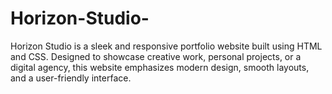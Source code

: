 # Horizon-Studio-
Horizon Studio is a sleek and responsive portfolio website built using HTML and CSS. Designed to showcase creative work, personal projects, or a digital agency, this website emphasizes modern design, smooth layouts, and a user-friendly interface.
